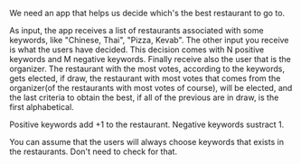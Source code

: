 We need an app that helps us decide which's the best restaurant to go to.

As input, the app receives a list of restaurants associated with some keywords, like "Chinese, Thai", "Pizza, Kevab".
The other input you receive is what the users have decided.
This decision comes with N positive keywords and M negative keywords.
Finally receive also the user that is the organizer.
The restaurant with the most votes, according to the keywords, gets elected, if draw, the restaurant with most votes that
comes from the organizer(of the restaurants with most votes of course), will be elected, and the last criteria to obtain the best,
if all of the previous are in draw, is the first alphabetical.

Positive keywords add +1 to the restaurant. Negative keywords sustract 1.

You can assume that the users will always choose keywords that exists in the restaurants. Don't need to check for that.